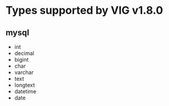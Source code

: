 # Types supported by VIG v1.8.0 

## mysql

* int
* decimal
* bigint
* char
* varchar
* text
* longtext
* datetime
* date